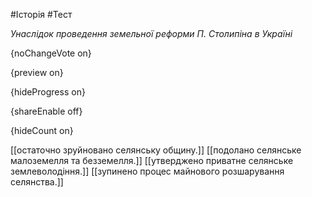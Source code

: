 #Історія #Тест

*Унаслідок проведення земельної реформи П. Столипіна в Україні*

{noChangeVote on}

{preview on}

{hideProgress on}

{shareEnable off}

{hideCount on}

[[остаточно зруйновано селянську общину.]]
[[подолано селянське малоземелля та безземелля.]]
[[утверджено приватне селянське землеволодіння.]]
[[зупинено процес майнового розшарування селянства.]]
